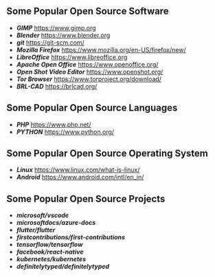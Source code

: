 ## Some Popular Open Source Software

- ***GIMP*** <link>https://www.gimp.org</link><br>
- ***Blender***  <link>https://www.blender.org</link><br>
- ***git***  <link>https://git-scm.com/</link><br>
- ***Mozilla Firefox***  <link>https://www.mozilla.org/en-US/firefox/new/</link><br>
- ***LibreOffice***  <link>https://www.libreoffice.org</link><br>
- ***Apache Open Office*** <link>https://www.openoffice.org/</link><br>
- ***Open Shot Video Editor*** <link>https://www.openshot.org/</link><br>
- ***Tor Browser*** <link>https://www.torproject.org/download/</link><br>
- ***BRL-CAD*** <link>https://brlcad.org/</link><br>
## Some Popular Open Source Languages
- ***PHP*** <link>https://www.php.net/</link><br>
- ***PYTHON***  <link>https://www.python.org/</link><br>
## Some Popular Open Source Operating System
- ***Linux*** <link>https://www.linux.com/what-is-linux/</link><br>
- ***Android*** <link>https://www.android.com/intl/en_in/</link><br>
  
## Some Popular Open Source Projects

- ***microsoft/vscode***
- ***microsoftdocs/azure-docs***
- ***flutter/flutter***
- ***firstcontributions/first-contributions***
- ***tensorflow/tensorflow***
- ***facebook/react-native***
- ***kubernetes/kubernetes***
- ***definitelytyped/definitelytyped***
